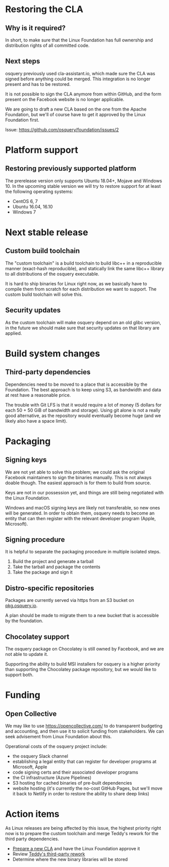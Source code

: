 # Restoring the CLA

## Why is it required?

In short, to make sure that the Linux Foundation has full ownership and distribution rights of all committed code.

## Next steps

osquery previously used cla-assistant.io, which made sure the CLA was signed before anything could be merged. This integration is no longer present and has to be restored.

It is not possible to sign the CLA anymore from within GitHub, and the form present on the Facebook website is no longer applicable.

We are going to draft a new CLA based on the one from the Apache Foundation, but we'll of course have to get it approved by the Linux Foundation first.

Issue: https://github.com/osquery/foundation/issues/2

# Platform support

## Restoring previously supported platform

The prerelease version only supports Ubuntu 18.04+, Mojave and Windows 10. In the upcoming stable version we will try to restore support for at least the following operating systems:

 * CentOS 6, 7
 * Ubuntu 16.04, 16.10
 * Windows 7

# Next stable release

## Custom build toolchain

The "custom toolchain" is a build toolchain to build libc++ in a reproducible manner (exact-hash reproducible), and statically link the same libc++ library to all distributions of the osquery executable.

It is hard to ship binaries for Linux right now, as we basically have to compile them from scratch for each distribution we want to support. The custom build toolchain will solve this.

## Security updates

As the custom toolchain will make osquery depend on an old glibc version, in the future we should make sure that security updates on that library are applied.

# Build system changes

## Third-party dependencies

Dependencies need to be moved to a place that is accessible by the Foundation. The best approach is to keep using S3, as bandwidth and data at rest have a reasonable price.

The trouble with Git LFS is that it would require a lot of money (5 dollars for each 50 + 50 GiB of bandwidth and storage). Using git alone is not a really good alternative, as the repository would eventually become huge (and we likely also have a space limit).

# Packaging

## Signing keys

We are not yet able to solve this problem; we could ask the original Facebook maintainers to sign the binaries manually. This is not always doable though. The easiest approach is for them to build from source.

Keys are not in our possession yet, and things are still being negotiated with the Linux Foundation.

Windows and macOS signing keys are likely not transferable, so new ones will be generated. In order to obtain them, osquery needs to become an entity that can then register with the relevant developer program (Apple, Microsoft).

## Signing procedure

It is helpful to separate the packaging procedure in multiple isolated steps.

1. Build the project and generate a tarball
2. Take the tarball and package the contents
3. Take the package and sign it

## Distro-specific repositories

Packages are currently served via https from an S3 bucket on [pkg.osquery.io](https://pkg.osquery.io).

A plan should be made to migrate them to a new bucket that is accessible by the foundation.

## Chocolatey support

The osquery package on Chocolatey is still owned by Facebook, and we are not able to update it.

Supporting the ability to build MSI installers for osquery is a higher priority than supporting the Chocolatey package repository, but we would like to support both.

# Funding

## Open Collective

We may like to use https://opencollective.com/ to do transparent budgeting and accounting, and then use it to solicit funding from stakeholders. We can seek advisement from Linux Foundation about this.

Operational costs of the osquery project include:
* the osquery Slack channel
* establishing a legal entity that can register for developer programs at Microsoft, Apple
* code signing certs and their associated developer programs
* the CI infrastructure (Azure Pipelines)
* S3 hosting for cached binaries of pre-built dependencies
* website hosting (it's currently the no-cost GitHub Pages, but we'll move it back to Netlify in order to restore the ability to share deep links)

# Action items

As Linux releases are being affected by this issue, the highest priority right now is to prepare the custom toolchain and merge Teddy's rework for the third party dependencies.

* [Prepare a new CLA](https://github.com/osquery/foundation/issues/2) and have the Linux Foundation approve it
* Review [Teddy's third-party rework](https://github.com/osquery/osquery/pull/5616)
* Determine where the new binary libraries will be stored